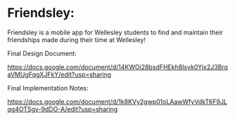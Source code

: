 # Friendsley:
Friendsley is a mobile app for Wellesley students to find and maintain their friendships made during their time at Wellesley!

Final Design Document: 

https://docs.google.com/document/d/14KWOi28bsdFHEkh8Isyk0Yjx2J3BrqaVMUgFqgXJFkY/edit?usp=sharing

Final Implementation Notes:

https://docs.google.com/document/d/1k8KVy2gwp01oLAawWfyVdkT6F9JLqg4OTSgv-9dDO-A/edit?usp=sharing


